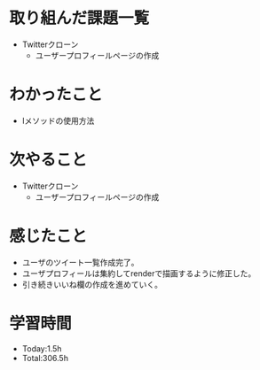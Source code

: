 # 取り組んだ課題一覧
- Twitterクローン
  - ユーザープロフィールページの作成
  
# わかったこと
- lメソッドの使用方法
   
# 次やること
- Twitterクローン
  - ユーザープロフィールページの作成

# 感じたこと
- ユーザのツイート一覧作成完了。
- ユーザプロフィールは集約してrenderで描画するように修正した。
- 引き続きいいね欄の作成を進めていく。

# 学習時間
- Today:1.5h
- Total:306.5h
